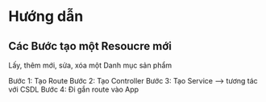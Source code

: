 # Hướng dẫn

## Các Bước tạo một Resoucre mới

Lấy, thêm mới, sửa, xóa một Danh mục sản phẩm

Bước 1: Tạo Route 
Bước 2: Tạo Controller
Bước 3: Tạo Service --> tương tác với CSDL
Bước 4: Đi gắn route vào App